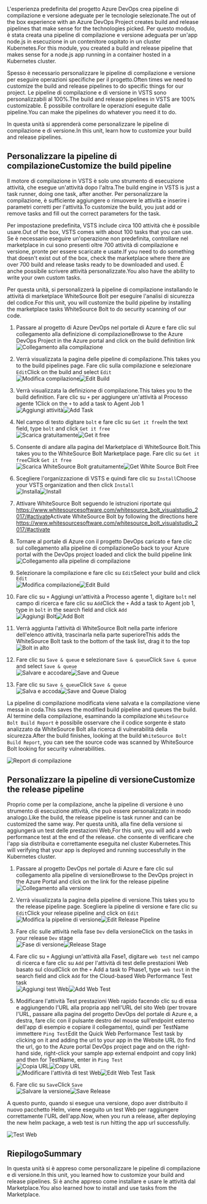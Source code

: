 <span data-ttu-id="7399d-101">L'esperienza predefinita del progetto Azure DevOps crea pipeline di compilazione e versione adeguate per le tecnologie selezionate.</span><span class="sxs-lookup"><span data-stu-id="7399d-101">The out of the box experience with an Azure DevOps Project creates build and release pipelines that make sense for the technologies picked.</span></span> <span data-ttu-id="7399d-102">Per questo modulo, è stata creata una pipeline di compilazione e versione adeguata per un'app node.js in esecuzione in un contenitore ospitato in un cluster Kubernetes.</span><span class="sxs-lookup"><span data-stu-id="7399d-102">For this module, you created a build and release pipeline that makes sense for a node.js app running in a container hosted in a Kubernetes cluster.</span></span> 

<span data-ttu-id="7399d-103">Spesso è necessario personalizzare le pipeline di compilazione e versione per eseguire operazioni specifiche per il progetto.</span><span class="sxs-lookup"><span data-stu-id="7399d-103">Often times we need to customize the build and release pipelines to do specific things for our project.</span></span> <span data-ttu-id="7399d-104">Le pipeline di compilazione e di versione in VSTS sono personalizzabili al 100%.</span><span class="sxs-lookup"><span data-stu-id="7399d-104">The build and release pipelines in VSTS are 100% customizable.</span></span> <span data-ttu-id="7399d-105">È possibile controllare le operazioni eseguite dalle pipeline.</span><span class="sxs-lookup"><span data-stu-id="7399d-105">You can make the pipelines do whatever you need it to do.</span></span>

<span data-ttu-id="7399d-106">In questa unità si apprenderà come personalizzare le pipeline di compilazione e di versione.</span><span class="sxs-lookup"><span data-stu-id="7399d-106">In this unit, learn how to customize your build and release pipelines.</span></span>

## <a name="customize-the-build-pipeline"></a><span data-ttu-id="7399d-107">Personalizzare la pipeline di compilazione</span><span class="sxs-lookup"><span data-stu-id="7399d-107">Customize the build pipeline</span></span>

<span data-ttu-id="7399d-108">Il motore di compilazione in VSTS è solo uno strumento di esecuzione attività, che esegue un'attività dopo l'altra.</span><span class="sxs-lookup"><span data-stu-id="7399d-108">The build engine in VSTS is just a task runner, doing one task, after another.</span></span> <span data-ttu-id="7399d-109">Per personalizzare la compilazione, è sufficiente aggiungere o rimuovere le attività e inserire i parametri corretti per l'attività.</span><span class="sxs-lookup"><span data-stu-id="7399d-109">To customize the build, you just add or remove tasks and fill out the correct parameters for the task.</span></span>

<span data-ttu-id="7399d-110">Per impostazione predefinita, VSTS include circa 100 attività che è possibile usare.</span><span class="sxs-lookup"><span data-stu-id="7399d-110">Out of the box, VSTS comes with about 100 tasks that you can use.</span></span> <span data-ttu-id="7399d-111">Se è necessario eseguire un'operazione non predefinita, controllare nel marketplace in cui sono presenti oltre 700 attività di compilazione e versione, pronte per essere scaricate e usate.</span><span class="sxs-lookup"><span data-stu-id="7399d-111">If you need to do something that doesn't exist out of the box, check the marketplace where there are over 700 build and release tasks ready to be downloaded and used.</span></span> <span data-ttu-id="7399d-112">È anche possibile scrivere attività personalizzate.</span><span class="sxs-lookup"><span data-stu-id="7399d-112">You also have the ability to write your own custom tasks.</span></span>

<span data-ttu-id="7399d-113">Per questa unità, si personalizzerà la pipeline di compilazione installando le attività di marketplace WhiteSource Bolt per eseguire l'analisi di sicurezza del codice.</span><span class="sxs-lookup"><span data-stu-id="7399d-113">For this unit, you will customize the build pipeline by installing the marketplace tasks WhiteSource Bolt to do security scanning of our code.</span></span>

1. <span data-ttu-id="7399d-114">Passare al progetto di Azure DevOps nel portale di Azure e fare clic sul collegamento alla definizione di compilazione</span><span class="sxs-lookup"><span data-stu-id="7399d-114">Browse to the Azure DevOps Project in the Azure portal and click on the build definition link</span></span>  
![Collegamento alla compilazione](/media-draft/3-buildlink.png)

2. <span data-ttu-id="7399d-116">Verrà visualizzata la pagina delle pipeline di compilazione.</span><span class="sxs-lookup"><span data-stu-id="7399d-116">This takes you to the build pipelines page.</span></span> <span data-ttu-id="7399d-117">Fare clic sulla compilazione e selezionare `Edit`</span><span class="sxs-lookup"><span data-stu-id="7399d-117">Click on the build and select `Edit`</span></span>  
<span data-ttu-id="7399d-118">![Modifica compilazione](/media-draft/3-editbuild.png)</span><span class="sxs-lookup"><span data-stu-id="7399d-118">![Edit Build](/media-draft/3-editbuild.png)</span></span>

3. <span data-ttu-id="7399d-119">Verrà visualizzata la definizione di compilazione.</span><span class="sxs-lookup"><span data-stu-id="7399d-119">This takes you to the build definition.</span></span> <span data-ttu-id="7399d-120">Fare clic su `+` per aggiungere un'attività al Processo agente 1</span><span class="sxs-lookup"><span data-stu-id="7399d-120">Click on the `+` to add a task to Agent Job 1</span></span>  
<span data-ttu-id="7399d-121">![Aggiungi attività](/media-draft/3-addtask.png)</span><span class="sxs-lookup"><span data-stu-id="7399d-121">![Add Task](/media-draft/3-addtask.png)</span></span>

4. <span data-ttu-id="7399d-122">Nel campo di testo digitare `bolt` e fare clic su `Get it free`</span><span class="sxs-lookup"><span data-stu-id="7399d-122">In the text field, type `bolt` and click `Get it free`</span></span>  
<span data-ttu-id="7399d-123">![Scarica gratuitamente](/media-draft/3-getitfree.png)</span><span class="sxs-lookup"><span data-stu-id="7399d-123">![Get it free](/media-draft/3-getitfree.png)</span></span>

5. <span data-ttu-id="7399d-124">Consente di andare alla pagina del Marketplace di WhiteSource Bolt.</span><span class="sxs-lookup"><span data-stu-id="7399d-124">This takes you to the WhiteSource Bolt Marketplace page.</span></span> <span data-ttu-id="7399d-125">Fare clic su `Get it free`</span><span class="sxs-lookup"><span data-stu-id="7399d-125">Click `Get it free`</span></span>  
<span data-ttu-id="7399d-126">![Scarica WhiteSource Bolt gratuitamente](/media-draft/3-getwhitesourceboltfree.png)</span><span class="sxs-lookup"><span data-stu-id="7399d-126">![Get White Source Bolt Free](/media-draft/3-getwhitesourceboltfree.png)</span></span>

6. <span data-ttu-id="7399d-127">Scegliere l'organizzazione di VSTS e quindi fare clic su `Install`</span><span class="sxs-lookup"><span data-stu-id="7399d-127">Choose your VSTS organization and then click `Install`</span></span>  
<span data-ttu-id="7399d-128">![Installa](/media-draft/3-install.png)</span><span class="sxs-lookup"><span data-stu-id="7399d-128">![Install](/media-draft/3-install.png)</span></span>

7. <span data-ttu-id="7399d-129">Attivare WhiteSource Bolt seguendo le istruzioni riportate qui <https://www.whitesourcesoftware.com/whitesource_bolt_visualstudio_2017/#activate></span><span class="sxs-lookup"><span data-stu-id="7399d-129">Activate WhiteSource Bolt by following the directions here <https://www.whitesourcesoftware.com/whitesource_bolt_visualstudio_2017/#activate></span></span>

8. <span data-ttu-id="7399d-130">Tornare al portale di Azure con il progetto DevOps caricato e fare clic sul collegamento alla pipeline di compilazione</span><span class="sxs-lookup"><span data-stu-id="7399d-130">Go back to your Azure portal with the DevOps project loaded and click the build pipeline link</span></span>  
![Collegamento alla pipeline di compilazione](/media-draft/3-buildpipelinelink.png)

9. <span data-ttu-id="7399d-132">Selezionare la compilazione e fare clic su `Edit`</span><span class="sxs-lookup"><span data-stu-id="7399d-132">Select your build and click `Edit`</span></span>  
<span data-ttu-id="7399d-133">![Modifica compilazione](/media-draft/3-editbuild.png)</span><span class="sxs-lookup"><span data-stu-id="7399d-133">![Edit Build](/media-draft/3-editbuild.png)</span></span>

10. <span data-ttu-id="7399d-134">Fare clic su `+` Aggiungi un'attività a Processo agente 1, digitare `bolt` nel campo di ricerca e fare clic su `Add`</span><span class="sxs-lookup"><span data-stu-id="7399d-134">Click the `+` Add a task to Agent job 1, type in `bolt` in the search field and click `Add`</span></span>  
<span data-ttu-id="7399d-135">![Aggiungi Bolt](/media-draft/3-addbolt.png)</span><span class="sxs-lookup"><span data-stu-id="7399d-135">![Add Bolt](/media-draft/3-addbolt.png)</span></span>

11. <span data-ttu-id="7399d-136">Verrà aggiunta l'attività di WhiteSource Bolt nella parte inferiore dell'elenco attività, trascinarla nella parte superiore</span><span class="sxs-lookup"><span data-stu-id="7399d-136">This adds the WhiteSource Bolt task to the bottom of the task list, drag it to the top</span></span>  
![Bolt in alto](/media-draft/3-boltattop.png)

12. <span data-ttu-id="7399d-138">Fare clic su `Save & queue` e selezionare `Save & queue`</span><span class="sxs-lookup"><span data-stu-id="7399d-138">Click `Save & queue` and select `Save & queue`</span></span>  
<span data-ttu-id="7399d-139">![Salvare e accodare](/media-draft/3-saveandqueue.png)</span><span class="sxs-lookup"><span data-stu-id="7399d-139">![Save and Queue](/media-draft/3-saveandqueue.png)</span></span>

13. <span data-ttu-id="7399d-140">Fare clic su `Save & queue`</span><span class="sxs-lookup"><span data-stu-id="7399d-140">Click `Save & queue`</span></span>  
<span data-ttu-id="7399d-141">![Salva e accoda](/media-draft/3-saveandqueuedialog.png)</span><span class="sxs-lookup"><span data-stu-id="7399d-141">![Save and Queue Dialog](/media-draft/3-saveandqueuedialog.png)</span></span>

<span data-ttu-id="7399d-142">La pipeline di compilazione modificata viene salvata e la compilazione viene messa in coda.</span><span class="sxs-lookup"><span data-stu-id="7399d-142">This saves the modified build pipeline and queues the build.</span></span> <span data-ttu-id="7399d-143">Al termine della compilazione, esaminando la compilazione `WhiteSource Bolt Build Report` è possibile osservare che il codice sorgente è stato analizzato da WhiteSource Bolt alla ricerca di vulnerabilità della sicurezza.</span><span class="sxs-lookup"><span data-stu-id="7399d-143">After the build finishes, looking at the build `WhiteSource Bolt Build Report`, you can see the source code was scanned by WhiteSource Bolt looking for security vulnerabilities.</span></span>

![Report di compilazione](/media-draft/3-buildreport.png)

## <a name="customize-the-release-pipeline"></a><span data-ttu-id="7399d-145">Personalizzare la pipeline di versione</span><span class="sxs-lookup"><span data-stu-id="7399d-145">Customize the release pipeline</span></span>

<span data-ttu-id="7399d-146">Proprio come per la compilazione, anche la pipeline di versione è uno strumento di esecuzione attività, che può essere personalizzato in modo analogo.</span><span class="sxs-lookup"><span data-stu-id="7399d-146">Like the build, the release pipeline is task runner and can be customized the same way.</span></span> <span data-ttu-id="7399d-147">Per questa unità, alla fine della versione si aggiungerà un test delle prestazioni Web,</span><span class="sxs-lookup"><span data-stu-id="7399d-147">For this unit, you will add a web performance test at the end of the release.</span></span> <span data-ttu-id="7399d-148">che consente di verificare che l'app sia distribuita e correttamente eseguita nel cluster Kubernetes.</span><span class="sxs-lookup"><span data-stu-id="7399d-148">This will verifying that your app is deployed and running successfully in the Kubernetes cluster.</span></span>

1. <span data-ttu-id="7399d-149">Passare al progetto DevOps nel portale di Azure e fare clic sul collegamento alla pipeline di versione</span><span class="sxs-lookup"><span data-stu-id="7399d-149">Browse to the DevOps project in the Azure Portal and click on the link for the release pipeline</span></span>  
![Collegamento alla versione](/media-draft/3-releaselink.png)

2. <span data-ttu-id="7399d-151">Verrà visualizzata la pagina della pipeline di versione.</span><span class="sxs-lookup"><span data-stu-id="7399d-151">This takes you to the release pipeline page.</span></span> <span data-ttu-id="7399d-152">Scegliere la pipeline di versione e fare clic su `Edit`</span><span class="sxs-lookup"><span data-stu-id="7399d-152">Click your release pipeline and click on `Edit`</span></span>  
<span data-ttu-id="7399d-153">![Modifica la pipeline di versione](/media-draft/3-editreleasepipeline.png)</span><span class="sxs-lookup"><span data-stu-id="7399d-153">![Edit Release Pipeline](/media-draft/3-editreleasepipeline.png)</span></span>

3. <span data-ttu-id="7399d-154">Fare clic sulle attività nella fase `Dev` della versione</span><span class="sxs-lookup"><span data-stu-id="7399d-154">Click on the tasks in your release `Dev` stage</span></span>  
<span data-ttu-id="7399d-155">![Fase di versione](/media-draft/3-releasestage.png)</span><span class="sxs-lookup"><span data-stu-id="7399d-155">![Release Stage](/media-draft/3-releasestage.png)</span></span>

4. <span data-ttu-id="7399d-156">Fare clic su `+` Aggiungi un'attività alla Fase1, digitare `web test` nel campo di ricerca e fare clic su `Add` per l'attività di test delle prestazioni Web basato sul cloud</span><span class="sxs-lookup"><span data-stu-id="7399d-156">Click on the `+` Add a task to Phase1, type `web test` in the search field and click `Add` for the Cloud-based Web Performance Test task</span></span>  
<span data-ttu-id="7399d-157">![Aggiungi test Web](/media-draft/3-addwebtest.png)</span><span class="sxs-lookup"><span data-stu-id="7399d-157">![Add Web Test](/media-draft/3-addwebtest.png)</span></span>

5. <span data-ttu-id="7399d-158">Modificare l'attività Test prestazioni Web rapido facendo clic su di essa e aggiungendo l'URL alla propria app nell'URL del sito Web (per trovare l'URL, passare alla pagina del progetto DevOps del portale di Azure e, a destra, fare clic con il pulsante destro del mouse sull'endpoint esterno dell'app di esempio e copiare il collegamento), quindi per TestName immettere `Ping Test`</span><span class="sxs-lookup"><span data-stu-id="7399d-158">Edit the Quick Web Performance Test task by clicking on it and adding the url to your app in the Website URL (to find the url, go to the Azure portal DevOps project page and on the right-hand side, right-click your sample app external endpoint and copy link) and then for TestName, enter in `Ping Test`</span></span>  
<span data-ttu-id="7399d-159">![Copia URL](/media-draft/3-copyurl.png)</span><span class="sxs-lookup"><span data-stu-id="7399d-159">![Copy URL](/media-draft/3-copyurl.png)</span></span>  
<span data-ttu-id="7399d-160">![Modificare l'attività di test Web](/media-draft/3-editwebtesttask.png)</span><span class="sxs-lookup"><span data-stu-id="7399d-160">![Edit Web Test Task](/media-draft/3-editwebtesttask.png)</span></span>

6. <span data-ttu-id="7399d-161">Fare clic su `Save`</span><span class="sxs-lookup"><span data-stu-id="7399d-161">Click `Save`</span></span>  
<span data-ttu-id="7399d-162">![Salvare la versione](/media-draft/3-saverelease.png)</span><span class="sxs-lookup"><span data-stu-id="7399d-162">![Save Release](/media-draft/3-saverelease.png)</span></span>

<span data-ttu-id="7399d-163">A questo punto, quando si esegue una versione, dopo aver distribuito il nuovo pacchetto Helm, viene eseguito un test Web per raggiungere correttamente l'URL dell'app.</span><span class="sxs-lookup"><span data-stu-id="7399d-163">Now, when you run a release, after deploying the new helm package, a web test is run hitting the app url successfully.</span></span>

![Test Web](/media-draft/3-webtest.png)


## <a name="summary"></a><span data-ttu-id="7399d-165">Riepilogo</span><span class="sxs-lookup"><span data-stu-id="7399d-165">Summary</span></span>

<span data-ttu-id="7399d-166">In questa unità si è appreso come personalizzare le pipeline di compilazione e di versione.</span><span class="sxs-lookup"><span data-stu-id="7399d-166">In this unit, you learned how to customize your build and release pipelines.</span></span> <span data-ttu-id="7399d-167">Si è anche appreso come installare e usare le attività dal Marketplace.</span><span class="sxs-lookup"><span data-stu-id="7399d-167">You also learned how to install and use tasks from the Marketplace.</span></span>